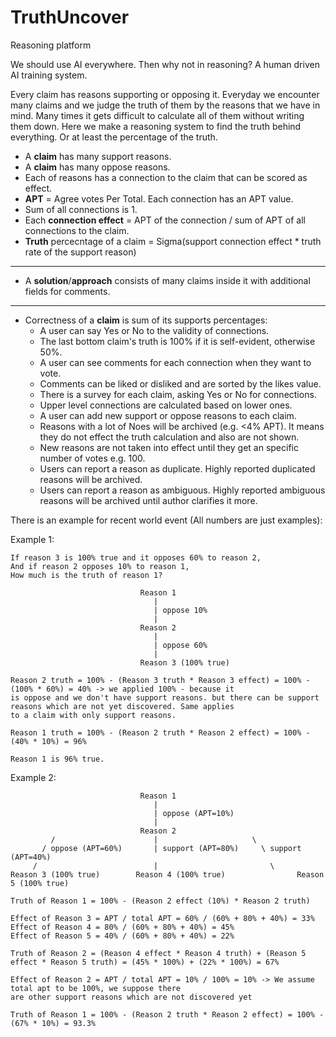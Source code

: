 # TruthUncover
Reasoning platform

We should use AI everywhere. Then why not in reasoning? A human driven AI training system.

Every claim has reasons supporting or opposing it. Everyday we encounter many claims and we judge the truth of them by the reasons that we have in mind. Many times it gets difficult to calculate all of them without writing them down. Here we make a reasoning system to find the truth behind everything. Or at least the percentage of the truth.

- A **claim** has many support reasons.
- A **claim** has many oppose reasons.
- Each of reasons has a connection to the claim that can be scored as effect.
- **APT** = Agree votes Per Total. Each connection has an APT value.
- Sum of all connections is 1.
- Each **connection effect** = APT of the connection / sum of APT of all connections to the claim.
- **Truth** percecntage of a claim = Sigma(support connection effect * truth rate of the support reason)
---
- A **solution**/**approach** consists of many claims inside it with additional fields for comments.
---
- Correctness of a **claim** is sum of its supports percentages:
  - A user can say Yes or No to the validity of connections.
  - The last bottom claim's truth is 100% if it is self-evident, otherwise 50%.
  - A user can see comments for each connection when they want to vote.
  - Comments can be liked or disliked and are sorted by the likes value.
  - There is a survey for each claim, asking Yes or No for connections.
  - Upper level connections are calculated based on lower ones.
  - A user can add new support or oppose reasons to each claim.
  - Reasons with a lot of Noes will be archived (e.g. <4% APT). It means they do not effect the truth calculation and also are not shown.
  - New reasons are not taken into effect until they get an specific number of votes e.g. 100.
  - Users can report a reason as duplicate. Highly reported duplicated reasons will be archived.
  - Users can report a reason as ambiguous. Highly reported ambiguous reasons will be archived until author clarifies it more.

There is an example for recent world event (All numbers are just examples):

Example 1:

    If reason 3 is 100% true and it opposes 60% to reason 2,
    And if reason 2 opposes 10% to reason 1,
    How much is the truth of reason 1?
    
                                 Reason 1
                                    |
                                    | oppose 10%
                                    |
                                 Reason 2
                                    |
                                    | oppose 60%
                                    |
                                 Reason 3 (100% true)
                                 
    Reason 2 truth = 100% - (Reason 3 truth * Reason 3 effect) = 100% - (100% * 60%) = 40% -> we applied 100% - because it
    is oppose and we don't have support reasons. but there can be support reasons which are not yet discovered. Same applies
    to a claim with only support reasons.
    
    Reason 1 truth = 100% - (Reason 2 truth * Reason 2 effect) = 100% - (40% * 10%) = 96%
    
    Reason 1 is 96% true.

Example 2:

                                 Reason 1
                                    |
                                    | oppose (APT=10%)
                                    |
                                 Reason 2
             /                      |                     \
           / oppose (APT=60%)       | support (APT=80%)     \ support (APT=40%)
         /                          |                         \
    Reason 3 (100% true)        Reason 4 (100% true)                Reason 5 (100% true)

    Truth of Reason 1 = 100% - (Reason 2 effect (10%) * Reason 2 truth)

    Effect of Reason 3 = APT / total APT = 60% / (60% + 80% + 40%) = 33%
    Effect of Reason 4 = 80% / (60% + 80% + 40%) = 45%
    Effect of Reason 5 = 40% / (60% + 80% + 40%) = 22%

    Truth of Reason 2 = (Reason 4 effect * Reason 4 truth) + (Reason 5 effect * Reason 5 truth) = (45% * 100%) + (22% * 100%) = 67%

    Effect of Reason 2 = APT / total APT = 10% / 100% = 10% -> We assume total apt to be 100%, we suppose there
    are other support reasons which are not discovered yet

    Truth of Reason 1 = 100% - (Reason 2 truth * Reason 2 effect) = 100% - (67% * 10%) = 93.3%
